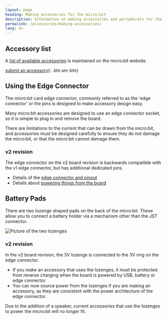 ```yaml
---
layout: page
heading: Making accessories for the micro:bit
description: Information on making accessories and peripherals for the  micro:bit
permalink: /accessories/making-accessories/
lang: en
---
```


## Accessory list

A [list of available accessories](https://microbit.org/buy/accessories/) is maintained on the micro:bit website.

[submit an accessory](https://form.jotformeu.com/83453273451355){: .btn.sm-btn}

## Using the Edge Connector

The micro:bit card edge connector, commonly referred to as the 'edge connector' or the pins is designed to make accessory design easy. 

Many micro:bit accessories are designed to use an edge connector socket, so it is simple
to plug in and remove the board. 

There are limitations to the current that can be drawn from the micro:bit, and accessories must be designed carefully to ensure they do not damage the micro:bit, or that the micro:bit cannot damage them.

### v2 revision
The edge connector on the <span class="v2">v2</span> board revision is backwards compatible with the <span class="v1">v1</span> edge connector, but has additional dedicated pins.

* Details of the [edge connector and pinout](/hardware/edgeconnector)
* Details about [powering things from the board](/hardware/powersupply)

## Battery Pads

There are two lozenge shaped pads on the back of the micro:bit. These allow you to connect a battery holder via a mechanism other than the JST connector.


![Picture of the two lozenges](/docs/accessories/assets/making-accessories-d7c25.png)

### v2 revision
In the <span class="v2">v2</span> board revision, the 3V lozenge is connected to the 3V ring on the edge connector.

- If you make an accessory that uses the lozenges, it must be protected from reverse charging
when the board is powered by USB, battery or edge connector.
- You can now source power from the lozenges if you are making an accessory, as they are consistent with the power architecture of the edge connector.

Due to the addition of a speaker, current accessories that use the lozenges to power the micro:bit will no longer fit.


